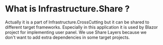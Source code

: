 
# What is Infrastructure.Share ?

Actually it is a part of Infrastructure.CrossCutting but it can be shared to different target frameworks. Especially in this application it is used by Blazor project for implementing user panel.
We use Share Layers because we don't want to add extra dependencies in some target projects.